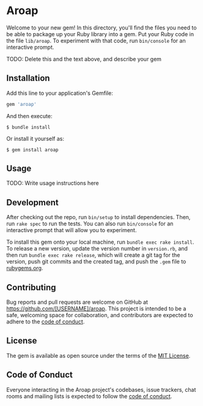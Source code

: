 # Aroap

Welcome to your new gem! In this directory, you'll find the files you need to be able to package up your Ruby library into a gem. Put your Ruby code in the file `lib/aroap`. To experiment with that code, run `bin/console` for an interactive prompt.

TODO: Delete this and the text above, and describe your gem

## Installation

Add this line to your application's Gemfile:

```ruby
gem 'aroap'
```

And then execute:

    $ bundle install

Or install it yourself as:

    $ gem install aroap

## Usage

TODO: Write usage instructions here

## Development

After checking out the repo, run `bin/setup` to install dependencies. Then, run `rake spec` to run the tests. You can also run `bin/console` for an interactive prompt that will allow you to experiment.

To install this gem onto your local machine, run `bundle exec rake install`. To release a new version, update the version number in `version.rb`, and then run `bundle exec rake release`, which will create a git tag for the version, push git commits and the created tag, and push the `.gem` file to [rubygems.org](https://rubygems.org).

## Contributing

Bug reports and pull requests are welcome on GitHub at https://github.com/[USERNAME]/aroap. This project is intended to be a safe, welcoming space for collaboration, and contributors are expected to adhere to the [code of conduct](https://github.com/[USERNAME]/aroap/blob/main/CODE_OF_CONDUCT.md).

## License

The gem is available as open source under the terms of the [MIT License](https://opensource.org/licenses/MIT).

## Code of Conduct

Everyone interacting in the Aroap project's codebases, issue trackers, chat rooms and mailing lists is expected to follow the [code of conduct](https://github.com/[USERNAME]/aroap/blob/main/CODE_OF_CONDUCT.md).
